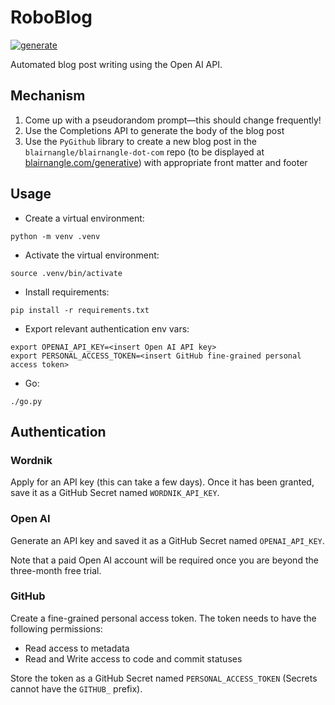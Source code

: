 # RoboBlog

[![generate](https://github.com/blairnangle/roboblog/actions/workflows/generate.yml/badge.svg)](https://github.com/blairnangle/roboblog/actions/workflows/generate.yml)

Automated blog post writing using the Open AI API.

## Mechanism

1. Come up with a pseudorandom prompt—this should change frequently!
2. Use the Completions API to generate the body of the blog post
3. Use the `PyGithub` library to create a new blog post in the `blairnangle/blairnangle-dot-com` repo (to be displayed at [blairnangle.com/generative](https://blairnangle.com/generative)) with appropriate front matter and footer

## Usage

- Create a virtual environment:

```shell
python -m venv .venv
```
- Activate the virtual environment:

```shell
source .venv/bin/activate
```
- Install requirements:

```shell
pip install -r requirements.txt
```

- Export relevant authentication env vars:

```shell
export OPENAI_API_KEY=<insert Open AI API key>
export PERSONAL_ACCESS_TOKEN=<insert GitHub fine-grained personal access token>
```

- Go:

```shell
./go.py
```

## Authentication

### Wordnik

Apply for an API key (this can take a few days). Once it has been granted, save it as a GitHub
Secret named `WORDNIK_API_KEY`.

### Open AI

Generate an API key and saved it as a GitHub Secret named `OPENAI_API_KEY`.

Note that a paid Open AI account will be required once you are beyond the three-month free trial.

### GitHub

Create a fine-grained personal access token. The token needs to have the following permissions:

- Read access to metadata
- Read and Write access to code and commit statuses

Store the token as a GitHub Secret named `PERSONAL_ACCESS_TOKEN` (Secrets cannot have the `GITHUB_` prefix).
